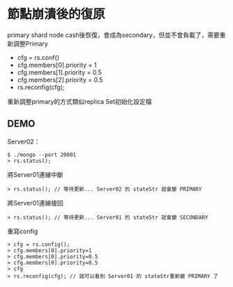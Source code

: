 # 節點崩潰後的復原 #

primary shard node cash後恢復，會成為secondary，但並不會負載了，需要重新調整Primary

- cfg = rs.conf()
- cfg.members[0].priority = 1
- cfg.members[1].priority = 0.5
- cfg.members[2].priority = 0.5
- rs.reconfig(cfg);

重新調整primary的方式類似replica Set初始化設定檔

## DEMO ##

Server02：

    $ ./mongo --port 20001
    > rs.status();
    
將Server01連線中斷

    > rs.status(); // 等待更新... Server02 的 stateStr 就會變 PRIMARY
    
將Server01連線接回

    > rs.status(); // 等待更新... Server01 的 stateStr 就會變 SECONDARY
    
重寫config

    > cfg = rs.config();
    > cfg.members[0].priority=1
    > cfg.members[0].priority=0.5
    > cfg.members[0].priority=0.5
    > cfg
    > rs.reconfig(cfg); // 就可以看到 Server01 的 stateStr重新變 PRIMARY 了